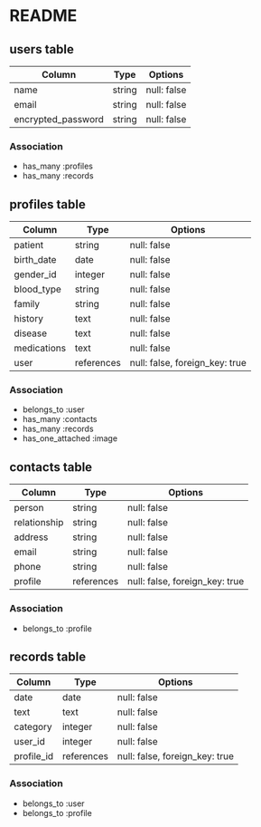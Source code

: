 # README

## users table
| Column              | Type    | Options                   |
| ------------------- | ------- | ------------------------- |
| name                | string  | null: false               |
| email               | string  | null: false               |
| encrypted_password  | string  | null: false               |
### Association
- has_many :profiles
- has_many :records

## profiles table
| Column              | Type        | Options                         |
| ------------------- | ----------- | ------------------------------- |
| patient             | string      | null: false                     |
| birth_date          | date        | null: false                     |
| gender_id           | integer     | null: false                     |
| blood_type          | string      | null: false                     |
| family              | string      | null: false                     |
| history             | text        | null: false                     |
| disease             | text        | null: false                     |
| medications         | text        | null: false                     |
| user                | references  | null: false, foreign_key: true  |
### Association
- belongs_to :user
- has_many :contacts
- has_many :records
- has_one_attached :image

## contacts table
| Column              | Type        | Options                         |
| ------------------- | ----------- | ------------------------------- |
| person              | string      | null: false                     |
| relationship        | string      | null: false                     |
| address             | string      | null: false                     |
| email               | string      | null: false                     |
| phone               | string      | null: false                     |
| profile             | references  | null: false, foreign_key: true  |
### Association
- belongs_to :profile

## records table
| Column              | Type        | Options                         |
| ------------------- | ----------- | ------------------------------- |
| date                | date        | null: false                     |
| text                | text        | null: false                     |
| category            | integer     | null: false                     |
| user_id             | integer     | null: false                     |
| profile_id          | references  | null: false, foreign_key: true  |
### Association
- belongs_to :user
- belongs_to :profile
